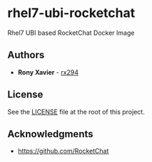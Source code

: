 # rhel7-ubi-rocketchat
Rhel7 UBI based RocketChat Docker Image


## Authors

* **Rony Xavier** - [rx294](https://github.com/rx294)

## License

See the [LICENSE](LICENSE.md) file at the root of this project.

## Acknowledgments

* https://github.com/RocketChat
